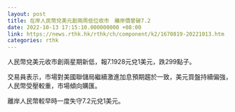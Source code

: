 ```yaml
---
layout: post
title: 在岸人民幣兌美元創兩周低位收市　離岸價曾破7.2
date: 2022-10-13 17:15:10.000000000 +08:00
link: https://news.rthk.hk/rthk/ch/component/k2/1670819-20221013.htm
categories: rthk
---
```


人民幣兌美元收市創兩星期新低，報7.1928元兌1美元，跌299點子。

交易員表示，市場對美國聯儲局繼續激進加息預期趨於一致，美元買盤持續偏強，人民幣受壓較重，市場傾向購匯。

離岸人民幣較早時一度失守7.2元兌1美元。
